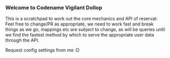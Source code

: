 ### Welcome to Codename Vigilant Dollop

This is a scratchpad to work out the core mechanics and API of reservat.
Feel free to change/PR as appropriate, we need to work fast and break things as we go, mappings etc are subject to change, as will be queries
until we find the fastest method by which to serve the appropriate user data through the API.

Request config settings from me :D